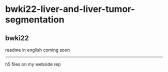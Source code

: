 # bwki22-liver-and-liver-tumor-segmentation
bwki22
---

readme in english coming soon

---
h5 files on my webside rep
